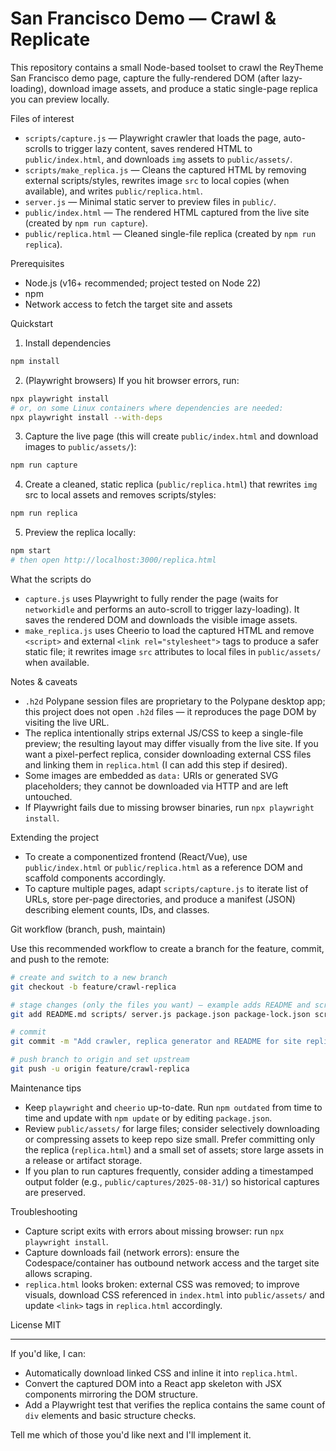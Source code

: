 # San Francisco Demo — Crawl & Replicate

This repository contains a small Node-based toolset to crawl the ReyTheme San Francisco demo page, capture the fully-rendered DOM (after lazy-loading), download image assets, and produce a static single-page replica you can preview locally.

Files of interest
- `scripts/capture.js` — Playwright crawler that loads the page, auto-scrolls to trigger lazy content, saves rendered HTML to `public/index.html`, and downloads `img` assets to `public/assets/`.
- `scripts/make_replica.js` — Cleans the captured HTML by removing external scripts/styles, rewrites image `src` to local copies (when available), and writes `public/replica.html`.
- `server.js` — Minimal static server to preview files in `public/`.
- `public/index.html` — The rendered HTML captured from the live site (created by `npm run capture`).
- `public/replica.html` — Cleaned single-file replica (created by `npm run replica`).

Prerequisites
- Node.js (v16+ recommended; project tested on Node 22)
- npm
- Network access to fetch the target site and assets

Quickstart

1. Install dependencies

```bash
npm install
```

2. (Playwright browsers) If you hit browser errors, run:

```bash
npx playwright install
# or, on some Linux containers where dependencies are needed:
npx playwright install --with-deps
```

3. Capture the live page (this will create `public/index.html` and download images to `public/assets/`):

```bash
npm run capture
```

4. Create a cleaned, static replica (`public/replica.html`) that rewrites `img` src to local assets and removes scripts/styles:

```bash
npm run replica
```

5. Preview the replica locally:

```bash
npm start
# then open http://localhost:3000/replica.html
```

What the scripts do
- `capture.js` uses Playwright to fully render the page (waits for `networkidle` and performs an auto-scroll to trigger lazy-loading). It saves the rendered DOM and downloads the visible image assets.
- `make_replica.js` uses Cheerio to load the captured HTML and remove `<script>` and external `<link rel="stylesheet">` tags to produce a safer static file; it rewrites image `src` attributes to local files in `public/assets/` when available.

Notes & caveats
- `.h2d` Polypane session files are proprietary to the Polypane desktop app; this project does not open `.h2d` files — it reproduces the page DOM by visiting the live URL.
- The replica intentionally strips external JS/CSS to keep a single-file preview; the resulting layout may differ visually from the live site. If you want a pixel-perfect replica, consider downloading external CSS files and linking them in `replica.html` (I can add this step if desired).
- Some images are embedded as `data:` URIs or generated SVG placeholders; they cannot be downloaded via HTTP and are left untouched.
- If Playwright fails due to missing browser binaries, run `npx playwright install`.

Extending the project
- To create a componentized frontend (React/Vue), use `public/index.html` or `public/replica.html` as a reference DOM and scaffold components accordingly.
- To capture multiple pages, adapt `scripts/capture.js` to iterate list of URLs, store per-page directories, and produce a manifest (JSON) describing element counts, IDs, and classes.

Git workflow (branch, push, maintain)

Use this recommended workflow to create a branch for the feature, commit, and push to the remote:

```bash
# create and switch to a new branch
git checkout -b feature/crawl-replica

# stage changes (only the files you want) — example adds README and scripts
git add README.md scripts/ server.js package.json package-lock.json scripts/ capture.js scripts/make_replica.js

# commit
git commit -m "Add crawler, replica generator and README for site replication"

# push branch to origin and set upstream
git push -u origin feature/crawl-replica
```

Maintenance tips
- Keep `playwright` and `cheerio` up-to-date. Run `npm outdated` from time to time and update with `npm update` or by editing `package.json`.
- Review `public/assets/` for large files; consider selectively downloading or compressing assets to keep repo size small. Prefer committing only the replica (`replica.html`) and a small set of assets; store large assets in a release or artifact storage.
- If you plan to run captures frequently, consider adding a timestamped output folder (e.g., `public/captures/2025-08-31/`) so historical captures are preserved.

Troubleshooting
- Capture script exits with errors about missing browser: run `npx playwright install`.
- Capture downloads fail (network errors): ensure the Codespace/container has outbound network access and the target site allows scraping.
- `replica.html` looks broken: external CSS was removed; to improve visuals, download CSS referenced in `index.html` into `public/assets/` and update `<link>` tags in `replica.html` accordingly.

License
MIT

---

If you'd like, I can:
- Automatically download linked CSS and inline it into `replica.html`.
- Convert the captured DOM into a React app skeleton with JSX components mirroring the DOM structure.
- Add a Playwright test that verifies the replica contains the same count of `div` elements and basic structure checks.

Tell me which of those you'd like next and I'll implement it.
